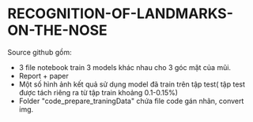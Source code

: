 # RECOGNITION-OF-LANDMARKS-ON-THE-NOSE
Source github gồm:
 + 3 file notebook train 3 models khác nhau cho 3 góc mặt của mũi.
 + Report + paper
 + Một số hình ảnh kết quả sử dụng model đã train trên tập test( tập test được tách riêng ra từ tập train khoảng 0.1-0.15%)
 + Folder "code_prepare_traningData" chứa file code gán nhãn, convert img.
